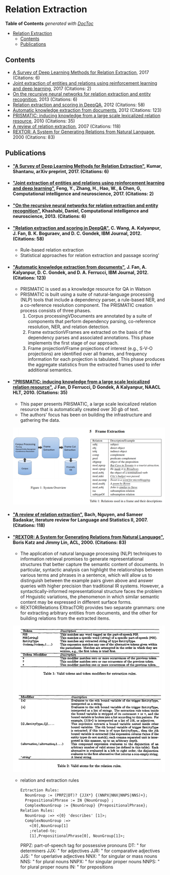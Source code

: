 # Relation Extraction

<!-- START doctoc generated TOC please keep comment here to allow auto update -->
<!-- DON'T EDIT THIS SECTION, INSTEAD RE-RUN doctoc TO UPDATE -->
**Table of Contents**  *generated with [DocToc](https://github.com/thlorenz/doctoc)*

- [Relation Extraction](#relation-extraction)
  - [Contents](#contents)
  - [Publications](#publications)

<!-- END doctoc generated TOC please keep comment here to allow auto update -->

## Contents
- [A Survey of Deep Learning Methods for Relation Extraction](#pb1), 2017 (Citations: 6)
- [Joint extraction of entities and relations using reinforcement learning and deep learning](#pb2), 2017 (Citations: 2)
- [On the recursive neural networks for relation extraction and entity recognition](#pb3), 2013 (Citations: 6)
- [Relation extraction and scoring in DeepQA](#pb4), 2012 (Citations: 58)
- [Automatic knowledge extraction from documents](#pb5), 2012 (Citations: 123)
- [PRISMATIC: inducing knowledge from a large scale lexicalized relation resource](#pb6), 2010 (Citations: 35)
- [A review of relation extraction](#pb7), 2007 (Citations: 118)
- [REXTOR: A System for Generating Relations from Natural Language](#pb8), 2000 (Citations: 83)

## Publications
- #### <a name="pb1"></a> ["A Survey of Deep Learning Methods for Relation Extraction"](https://arxiv.org/pdf/1705.03645.pdf), Kumar, Shantanu, arXiv preprint, 2017. (Citations: 6)

- #### <a name="pb2"></a> ["Joint extraction of entities and relations using reinforcement learning and deep learning"](https://pdfs.semanticscholar.org/e0e5/9f42cfda8d34310adaa69f708db07c99b06f.pdf), Feng, Y., Zhang, H., Hao, W., & Chen, G, Computational intelligence and neuroscience, 2017. (Citations: 2)

- #### <a name="pb3"></a> ["On the recursive neural networks for relation extraction and entity recognition"](https://arxiv.org/pdf/1705.03645.pdf), Khashabi, Daniel, Computational intelligence and neuroscience, 2013. (Citations: 6)

- #### <a name="pb4"></a> ["Relation extraction and scoring in DeepQA"](http://brenocon.com/watson_special_issue/09%20relation%20extraction%20and%20scoring.pdf), C. Wang, A. Kalyanpur, J. Fan, B. K. Boguraev, and D. C. Gondek, IBM Journal, 2012. (Citations: 58)
  - Rule-based relation extraction
  - Statistical approaches for relation extraction and passage scoring'
  
- #### <a name="pb5"></a> ["Automatic knowledge extraction from documents"](http://brenocon.com/watson_special_issue/05%20automatic%20knowledge%20extration.pdf), J. Fan, A. Kalyanpur, D. C. Gondek, and D. A. Ferrucci, IBM Journal, 2012. (Citations: 123)
  - PRISMATIC is used as a knowledge resource for QA in Watson
  - PRISMATIC is built using a suite of natural-language processing (NLP) tools that include a dependency parser, a rule-based NER, and a co-reference resolution component. The PRISMATIC creation process consists of three phases.
    1. Corpus processingVDocuments are annotated by a suite of components that perform dependency parsing, co-reference resolution, NER, and relation detection.
    2. Frame extractionVFrames are extracted on the basis of the dependency parses and associated annotations. This phase implements the first stage of our approach.
    3. Frame projectionVFrame projections of interest (e.g., S-V-O projections) are identified over all frames, and frequency information for each projection is tabulated. This phase produces the aggregate statistics from the extracted frames used to infer additional semantics.
    
- #### <a name="pb6"></a> ["PRISMATIC: inducing knowledge from a large scale lexicalized relation resource"](https://dl.acm.org/citation.cfm?id=1866790), J Fan, D Ferrucci, D Gondek, A Kalyanpur, NAACL HLT, 2010. (Citations: 35)
  - This paper presents PRISMATIC, a large scale lexicalized relation resource that is automatically created over 30 gb of text.
  - The authors' focus has been on building the infrastructure and gathering the data.
  
  ![](/images/img-002.png)
  
- #### <a name="pb7"></a> ["A review of relation extraction"](https://www.cs.cmu.edu/~nbach/papers/A-survey-on-Relation-Extraction.pdf), Bach, Nguyen, and Sameer Badaskar, iterature review for Language and Statistics II, 2007. (Citations: 118)
   
- #### <a name="pb8"></a> ["REXTOR: A System for Generating Relations from Natural Language"](http://www.anthology.aclweb.org/W/W00/W00-1107.pdf), Boris Katz and Jimmy Lin, ACL, 2000. (Citations: 83)
  - The application of natural language processing (NLP) techniques to information retrieval promises to generate representational structures that better capture the semantic content of documents. 
  In particular, syntactic analysis can highlight the relationships between various terms and phrases in a sentence, which will allow us to distinguish between the example pairs given above and answer queries with higher precision than traditional IR systems. 
  However, a syntactically-informed representational structure faces the problem of Hnguistic variations, the phenomenon in which similar semantic content may be expressed in different surface forms.  
  - REXTOR(Relations EXtracTOR) provides two separate grammars: one for extracting arbitrary entities from documents, and the other for building relations from the extracted items. 
  
  ![](/images/img-001.png)
  
  - relation and extraction rules
    ```
    Eztraction Rules:
      NounGroup := (PRPZ|DT)? {JJX*} {(NNPX|NNX|NNPS|NNS)+};
      PrepositionalPhrase := IN {NounGroup} ;
      ComplexNounGroup := {NounGroup} {PrepositionalPhrase};
    Relation Rules:
      NounGroup :=> <{0} 'describes' [1]>;
      ComplexNounGroup :=>
        <[0],NounGroup[1]
        ;related-to;
        [1],PrepositionalPhrase[0], NounGroup[1]>; 
    ```
    PRPZ: part-of-speech tag for possessive pronouns
    DT: " for determiners
    JJX: " for adjectives
    JJR: " for comparative adjectives
    JJS: " for uperlative adjectives
    NNX: " for singular or mass nouns
    NNS: " for plural nouns
    NNPX: " for singular proper nouns
    NNPS: " for plural proper nouns
    IN: " for prepositions
